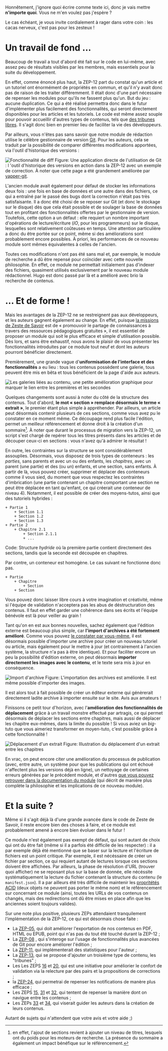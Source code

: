 Honnêtement, j'ignore quoi écrire comme texte ici, donc je vais mettre **n'importe quoi**. Vous ne m'en voulez pas j'espère ?

Le cas échéant, je vous invite cordialement à rager dans votre coin : les cacas nerveux, c'est pas pour les zesteux !

# Un travail de fond ...

Beaucoup de travail a tout d'abord été fait sur le code en lui-même, avec 
assez peu de résultats visibles par les membres, mais essentiels pour la suite 
du développement.

En effet, comme énoncé plus haut, la ZEP-12 part du constat qu'un article et 
un tutoriel ont énormément de propriétés en commun, et qu'il n'y avait donc 
pas de raison de les traiter différemment. Il était donc d'une part nécessaire 
de repenser les modules pour qu'ils ne fassent plus qu'un. But du jeu : aucune 
duplication. Ce qui a été réalisé permettra donc dans le futur d'implémenter 
plus facilement des fonctionnalités, qui seront directement disponibles pour 
les articles et les tutoriels. Le code est même assez souple pour pouvoir 
accueillir d'autres types de contenus, tels que [des tribunes libres](https://zestedesavoir.com/forums/sujet/976/zep-13-tribune-libre/). 
Il s'agit donc bien en premier lieu de faciliter la vie des développeurs.

Par ailleurs, vous n'êtes pas sans savoir que notre module de rédaction 
utilise le célèbre gestionnaire de version 
[Git](https://git-scm.com/book/en/v2). Pour les auteurs, cela se traduit par 
la possibilité de comparer différentes modifications apportées, via l'outil 
d'historique des versions :

![Fonctionnalité de diff](http://zestedesavoir.com/media/galleries/1426/d78cdc66-bb0d-4afd-b1b8-06f5eade90b9.png.960x960_q85.png)
Figure: Une application directe de l'utilisation de Git : l 'outil d'historique des versions en action dans la ZEP-12 avec un exemple de correction. À noter que cette page a été grandement améliorée par [yapper-git](https://github.com/artragis/zds-site/pull/215).

L'ancien module avait également pour défaut de stocker les informations deux 
fois : une fois en base de données et une autre dans des fichiers, ce qui a 
entraîné par le passé des bugs dont la correction n'était pas très 
satisfaisante. Il a donc été choisi de se reposer sur Git (et donc le stockage 
sur le disque) dès que cela était possible et de soulager la base de données 
tout en profitant des fonctionnalités offertes par le gestionnaire de version. 
Toutefois, cette option a un défaut : elle requiert un nombre important 
d'opérations de lecture/écriture (*IO*, pour les programmeurs) sur le disque, 
lesquelles sont relativement coûteuses en temps. Une attention particulière a 
donc du être portée sur ce point, même si des améliorations sont probablement 
encore possibles. À priori, les performances de ce nouveau module sont mêmes 
équivalentes à celles de l'ancien.

Toutes ces modifications n'ont pas été sans mal et, par exemple, le module de 
recherche a dû être repensé pour coïncider avec cette nouvelle philosophie. En 
effet, ce module ne permettait initialement pas d'indexer des fichiers, 
quasiment utilisés exclusivement par le nouveau module rédactionnel. Hugo est 
donc passé par là et a amélioré avec brio la recherche de contenus.

# ... Et de forme !

Mais les avantages de la ZEP-12 ne se restreignent pas aux développeurs, et 
les auteurs gagnent également au change. En effet, puisque 
[la missions de Zeste de Savoir](https://zestedesavoir.com/pages/association/) 
est de « promouvoir le partage de connaissances à travers des ressources 
pédagogiques gratuites », il est essentiel de proposer un module qui soit le 
plus efficace et simple d'utilisation possible. Dès lors, et sans être 
exhaustif, nous avons le plaisir de vous présenter les fonctionnalités 
introduites par ce module tout neuf et dont les auteurs pourront bénéficier 
directement.

Premièrement, une grande vague d'**uniformisation de l'interface et des fonctionnalités** 
a eu lieu : tous les contenus possèdent une galerie, tous peuvent être mis en 
bêta et tous bénéficient de la page d'aide aux auteurs.

![Les galeries liées au contenu, une petite amélioration graphique pour marquer le lien entre les premières et les secondes](http://zestedesavoir.com/media/galleries/1426/57b4587d-87b4-411b-91f9-4e616f78d683.png.960x960_q85.png)

Quelques changements sont aussi à noter du côté de la structure des contenus. 
Tout d'abord, **le mot « section » remplace désormais le terme « extrait »**, 
le premier étant plus simple à appréhender. Par ailleurs, un article peut 
désormais contenir plusieurs de ces sections, comme vous avez pu le constater 
en ce moment même. Ce découpage rend plus facile l'édition, permet un meilleur 
référencement et donne droit à la création d'un sommaire[^seo]. À noter que 
durant le processus de migration vers la ZEP-12, un script s'est chargé de 
repérer tous les titres présents dans les articles et de découper ceux-ci en 
sections : vous n'avez qu'à admirer le résultat !

[^seo]: en effet, l'ajout de sections revient à ajouter un niveau de titres, 
lesquels ont du poids pour les moteurs de recherche. La présence du sommaire a 
également un impact bénéfique sur le référencement.

En outre, les contraintes sur la structure se sont considérablement assouplies.
Désormais, vous disposez de trois types de conteneurs : les *parties*, sans 
parents et avec un ou des enfants, les *chapitres*, avec un parent (une partie)
et des (ou un) enfants, et une section, sans enfants. À partir de là, vous 
pouvez créer, supprimer et déplacer des conteneurs comme il vous sied, du 
moment que vous respectez les contraintes d'imbrication (une partie contenant 
un chapitre comportant une section ne peut être déplacée en tant qu'enfant, ce 
qui créerait une conteneur de niveau 4). Notamment, il est possible de créer 
des moyens-tutos, ainsi que des tutoriels hybrides :

```
+ Partie 1 
    + Section 1.1
    + Section 1.2 
    + Section 1.3 
+ Partie 2
    + Chapitre 2.1
        + Section 2.1.1
        + ...
```
Code: Structure *hydride* où la première partie contient directement des sections, tandis que la seconde est découpée en chapitres.

Par contre, un conteneur est homogène. Le cas suivant ne fonctionne donc pas.

```
+ Partie
    + Chapitre
        + Section
    + Section
```

Vous pouvez donc laisser libre cours à votre imagination et créativité, même 
si l'équipe de validation n'acceptera pas les abus de déstructuration des 
contenus. Il faut en effet garder une cohérence dans ses écrits et l'équipe 
bénévole est là pour veiller au grain !

Tant qu'on en est aux bonnes nouvelles, sachez également que l'édition externe 
est beaucoup plus simple, car **l'import d'archives a été fortement amélioré**. 
Comme vous pouvez [le constater par vous-même](https://zestedesavoir.com/contenus/importer/archive/nouveau/), 
il est désormais possible d'importer une archive pour créer un nouveau 
tutoriel ou article, mais également pour le mettre à jour (et contrairement à 
l'ancien système, la structure n'a pas à être identique). Et pour faciliter 
encore un peu la possibilité d'édition externe, on peut désormais **importer 
directement les images avec le contenu**, et le texte sera mis à jour en 
conséquence.

![Import d'archive](http://zestedesavoir.com/media/galleries/1426/981c8b17-c1b9-4b09-a75a-caf3ee8f0c50.png.960x960_q85.png)
Figure: L'importation des archives est améliorée. Il est même possible d'importer des images.

Il est alors tout à fait possible de créer un éditeur externe qui génèrerait 
directement ladite archive à importer ensuite sur le site. Avis aux amateurs ! 

Finissons ce petit tour d'horizon, avec l'**amélioration des fonctionnalités 
de déplacement** grâce à un travail monstre effectué par artragis, ce qui 
permet désormais de déplacer les sections entre chapitres, mais aussi de 
déplacer les chapitre eux-mêmes, dans la limite du possible ! Si vous aviez un 
*big*-tuto que vous aimeriez transformer en moyen-tuto, c'est possible grâce à 
cette fonctionnalité !

![Déplacement d'un extrait](http://zestedesavoir.com/media/galleries/1426/35575d94-9cd5-4da7-985e-c168a80a5eca.png.960x960_q85.jpg)
Figure: Illustration du déplacement d'un extrait entre les chapitres

En vrac, on peut encore citer une amélioration du processus de publication 
(avec, entre autre, un système pour que les publications qui ont échoué 
n'affectent plus les versions déjà en ligne), un nettoyage de certaines 
erreurs générées par le précédent module, et d'autres 
[que vous pouvez retrouver dans la documentation du module](http://zds-site.readthedocs.org/fr/latest/back-end/contents.html) 
(qui décrit de manière plus complète la philosophie et les implications de ce 
nouveau module).

# Et la suite ?

Même si il s'agit déjà là d'une grande avancée dans le code de Zeste de Savoir, il reste encore bien des choses à faire, et ce module est probablement amené à encore bien évoluer dans le futur !

Ce module n'est également pas exempt de défaut, qui sont autant de choix qui ont du être fait (même si il a parfois été difficile de les respecter) : il a par exemple déjà été mentionné que se baser sur la lecture et l'écriture de fichiers est un point critique. Par exemple, il est nécéssaire de créer un fichier par section, ce qui requiert autant de lectures lorsque ces sections doivent être affichées. Par ailleurs, la phase de résolution d'URL (trouver quoi afficher) ne se reposant plus sur la base de donnée, elle nécéssite systématiquement la lecture du fichier contenant la structure du contenu (le `manifest.json`). Il a par ailleurs été très difficile de maintenir les [propritétés ACID](https://fr.wikipedia.org/wiki/Propriétés_ACID) (deux objets ne peuvent pas porter le même nom) et le référencement sur concernant ce module (ainsi, toutes les URLs de vos contenus on changés, mais des redirections ont dû être mises en place afin que les anciennes soient toujours valides).

Sur une note plus positive, plusieurs ZEPs attendaient tranquilement l'implémentation de la ZEP-12, ce qui est désormais chose faite :

+ La [ZEP-05](https://zestedesavoir.com/forums/sujet/676/zep-05-refonte-du-traitement-markdown-pour-lexport/), qui doit améliorer l'exportation de nos contenus en PDF, HTML ou EPUB, point qui n'as pas du tout été touché durant la ZEP-12 ;
+ La [ZEP-08](https://zestedesavoir.com/forums/sujet/724/zep-08-utilisation-de-git-pour-gerer-les-tutos-et-articles/) , qui s'interoge sur l'usage de fonctionnalités plus avancées de Git pour encore améliorer l'édition ;
+ La [ZEP-11](https://zestedesavoir.com/forums/sujet/3084/zep-11-interface-de-statistiques-sur-les-tutoriels/), qui implémenterait des statistiques pour l'auteur ;
+ La  [ZEP-13](https://zestedesavoir.com/forums/sujet/976/zep-13-tribune-libre/), qui se propose d'ajouter un troisième type de contenu, les "tribunes" ;
+ Les Les ZEPS [16](https://zestedesavoir.com/forums/sujet/1243/zep-16-page-de-proposition-de-corrections/) et [20](https://zestedesavoir.com/forums/sujet/2042/zep-20-relecture-des-tutos-par-les-pairs/), qui est une initiative pour améliorier le confort de validation via la relecture par des pairs et la propositions de corrections ;
+ la [ZEP-24](https://zestedesavoir.com/forums/sujet/2251/zep-24-refonte-et-enrichissement-des-notifications/), qui permetrai de repenser les notifications de manère plus efficace ;
+ Les ZEPS [15](https://zestedesavoir.com/forums/sujet/1082/zep-15-navigation-a-facettes-a-travers-le-site/), [31](https://zestedesavoir.com/forums/sujet/3149/zep-31-les-parcours-de-connaissances/) et [32](https://zestedesavoir.com/forums/sujet/3152/zep-32-cartographie-des-contenus/), qui tentent de repenser la manière dont on navigue entre les contenus ;
+ Les ZEPs [33](https://zestedesavoir.com/forums/sujet/3992/zep-33-template-de-tutoriels-et-editorialisation/) et [34](https://zestedesavoir.com/forums/sujet/4010/zep-34-template-de-tutoriels/), qui viserait guider les auteurs dans la création de leurs contenus.

Autant de sujets qui n'attendent que votre avis et votre aide ;)

